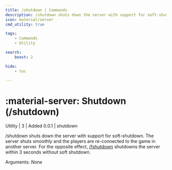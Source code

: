 ```yaml
---
title: /shutdown | Commands
description: /shutdown shuts down the server with support for soft-shutdown. The server shuts smoothly and the players are re-connected to the game in another server. For the opposite effect, /fshutdown shutdowns the server within 3 seconds without soft shutdown.
icon: material/server
cmd_utility: true

tags:
    - Commands
    - Utility

search:
    boost: 2

hide:
    - toc

---
```

# <p style="color: var(--md-default-fg-color); display: inline;">:material-server: Shutdown</p> (/shutdown)
<div style="display:inline;">
<p style="color: var(--destrix-docs--commandcat-utility); display: inline;">Utility</p>
| <p style="color: var(--md-default-fg-color--light); display: inline;">3</p> | <p style="color: var(--md-default-fg-color--light); display: inline;"> Added 0.0.1</p> | shutdown
</div>

/shutdown shuts down the server with support for soft-shutdown. The server shuts smoothly and the players are re-connected to the game in another server. For the opposite effect, [/fshutdown](/Commands/specifics/fshutdown) shutdowns the server within 3 seconds without soft shutdown.

Arguments: _None_
